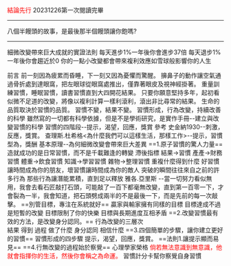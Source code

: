 <font color = red>結論先行</font>
20231226第一次閱讀完畢


---

八個半饅頭的故事，是最後那半個饅頭讓你飽嗎?

---
細微改變帶來巨大成就的實證法則
每天進步1%一年後你會進步37倍
每天退步1%一年後你會趨近於0
你的一點小改變都會帶來複利效應如雪球般影響你的人生

前言
	前一刻因為疲累而昏睡，下一刻又因為憂懼而驚醒。
	擤鼻子的動作讓空氣通過骨折處到達眼窩，把左眼球從眼窩處推出，僅靠著眼皮及視神經掛著。
	重量訓練習慣，睡眠習慣，讀書習慣直到大四開花結果。
	只要你願意堅持多年，起初看似微不足道的改變，將像以複利計算一樣利滾利，滾出非比尋常的結果。
	生命的品質取決於習慣的品質。 習慣不變，結果不變。
	習慣形成，行為改變，持續改善的科學
	雖然寫的一切都有科學依據，但是不是學術研究，是實作手冊--建立與改變習慣的科學
	習慣的四階段--提示，渴望，回應，獎賞
		參考
			史金納1930--刺激，反應，獎賞。
			查理斯.杜希格<為什麼我們可以這樣生活，那樣工作>--提示，習慣型為，獎酬
基本原理--為何細微改變會帶來巨大差異
	==1.原子習慣的驚人力量==
		造就成功的是日常習慣，而不是千載難逢的轉變
		滯後指標
			結果->習慣
			產產->財務習慣
			體重->飲食習慣
			知識->學習習慣
			雜物->整理習慣
			重複什麼得到什麼
		好習慣讓時間成為你的朋友，壞習慣讓時間成為你的敵人
		突破的瞬間往往來自之前的許多行為
		那些行為讓潛能累積，直到足以釋放
		雅各.亞里斯
			--當一切努力看似無用，我會去看石匠敲打石頭，可能敲了一百下都毫無改變，直到第一百零一下，才會裂為一半，我會知道，把石頭劈成兩半的不是最後一下，而是先前的每一次敲擊。
		==別管目標，專注在系統就好==
			贏家與輸家擁有同樣的目標
			目標達成不過是短暫的改變
			目標限制了你的快樂
			目標與長期進度互相矛盾
	==2.改變習慣最有效的方法，是改變身分認同。==
		行為改變的三層次	
			結果 得到
			過程 做了什麼
			身分認同 相信什麼
	==3.四個簡單的步驟，讓你建立更好的習慣==
			習慣形成的四步驟
				提示，渴望，回應，獎賞。
==法則1.讓提示顯而易見==
	==4.行無改變的過程始於察覺==
		心理學家榮格
			<font color = red>倘若無法意識到無意識，他就會指揮你的生活，然後你會稱之為命運。</font>
		習慣計分卡幫你察覺自身習慣
				
